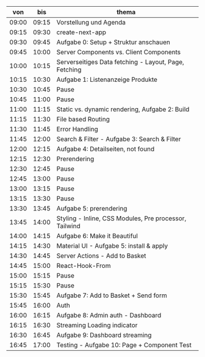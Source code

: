 | von   | bis   | thema                                                  |
| ----- | ----- | ------------------------------------------------------ |
| 09:00 | 09:15 | Vorstellung und Agenda                                 |
| 09:15 | 09:30 | create-next-app                                        |
| 09:30 | 09:45 | Aufgabe 0: Setup + Struktur anschauen                  |
| 09:45 | 10:00 | Server Components vs. Client Components                |
| 10:00 | 10:15 | Serverseitiges Data fetching - Layout, Page, Fetching  | Routing Groups mit (blabla) |
| 10:15 | 10:30 | Aufgabe 1: Listenanzeige Produkte                      |
| 10:30 | 10:45 | Pause                                                  |
| 10:45 | 11:00 | Pause                                                  |
| 11:00 | 11:15 | Static vs. dynamic rendering, Aufgabe 2: Build         |
| 11:15 | 11:30 | File based Routing                                     |
| 11:30 | 11:45 | Error Handling                                         |
| 11:45 | 12:00 | Search & Filter - Aufgabe 3: Search & Filter           |
| 12:00 | 12:15 | Aufgabe 4: Detailseiten, not found                     |
| 12:15 | 12:30 | Prerendering                                           |
| 12:30 | 12:45 | Pause                                                  |
| 12:45 | 13:00 | Pause                                                  |
| 13:00 | 13:15 | Pause                                                  |
| 13:15 | 13:30 | Pause                                                  |
| 13:30 | 13:45 | Aufgabe 5: prerendering                                |
| 13:45 | 14:00 | Styling - Inline, CSS Modules, Pre processor, Tailwind |
| 14:00 | 14:15 | Aufgabe 6: Make it Beautiful                           |
| 14:15 | 14:30 | Material UI - Aufgabe 5: install & apply               |
| 14:30 | 14:45 | Server Actions - Add to Basket                         |
| 14:45 | 15:00 | React-Hook-From                                        |
| 15:00 | 15:15 | Pause                                                  |
| 15:15 | 15:30 | Pause                                                  |
| 15:30 | 15:45 | Aufgabe 7: Add to Basket + Send form                   |
| 15:45 | 16:00 | Auth                                                   |
| 16:00 | 16:15 | Aufgabe 8: Admin auth - Dashboard                      |
| 16:15 | 16:30 | Streaming Loading indicator                            |
| 16:30 | 16:45 | Aufgabe 9: Dashboard streaming                         |
| 16:45 | 17:00 | Testing - Aufgabe 10: Page + Component Test            |






